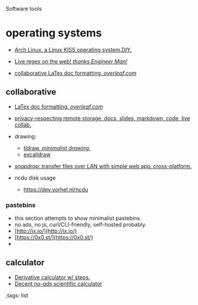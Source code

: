 Software tools

# operating systems
- [Arch Linux. a Linux KISS operating system.DIY.](https://archlinux.org/)

- [Live regex on the web! *thanks Engineer Man!*](https://www.debuggex.com/)
- [collaborative LaTex doc formatting. *overleaf.com*](https://www.overleaf.com/)

## collaborative
- [LaTex doc formatting. *overleaf.com*](https://www.overleaf.com/)
- [privacy-respecting remote storage, docs, slides, markdown, code, live collab.](https://cryptpad.fr/)
- drawing:
	- [tldraw. *minimalist drawing.*](https://www.tldraw.com/)
	- [excalidraw](https://excalidraw.com/)
	
- [*snapdrop*: transfer files over LAN with simple web app. cross-platform.](https://snapdrop.net/)



- ncdu disk usage
  - https://dev.yorhel.nl/ncdu


### pastebins
- this section attempts to show minimalist pastebins.
- no ads, no js, curl/CLI-friendly, self-hosted probably.
- [http://ix.io/](http://ix.io/)
- [https://0x0.st/](https://0x0.st/)
- 
	



## calculator
- [Derivative calculator w/ steps.](https://www.derivative-calculator.net/)
- [Decent *no-ads* scientific calculator](https://www.desmos.com/scientific)

;tags: list
